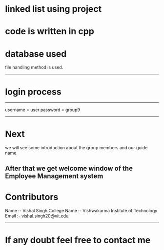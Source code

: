 # linked list using project 
# code is written in cpp
# database used
file handling method is used.

---
# login process
---
username = user
password = group9

---
# Next
we will see some introduction about the group members and our guide name.

After that we get welcome window of the Employee Management system
---

# Contributors
Name :- Vishal Singh
College Name :- Vishwakarma Institute of Technology
Email :- vishal.singh20@vit.edu
 
---
# If any doubt feel free to contact me 
